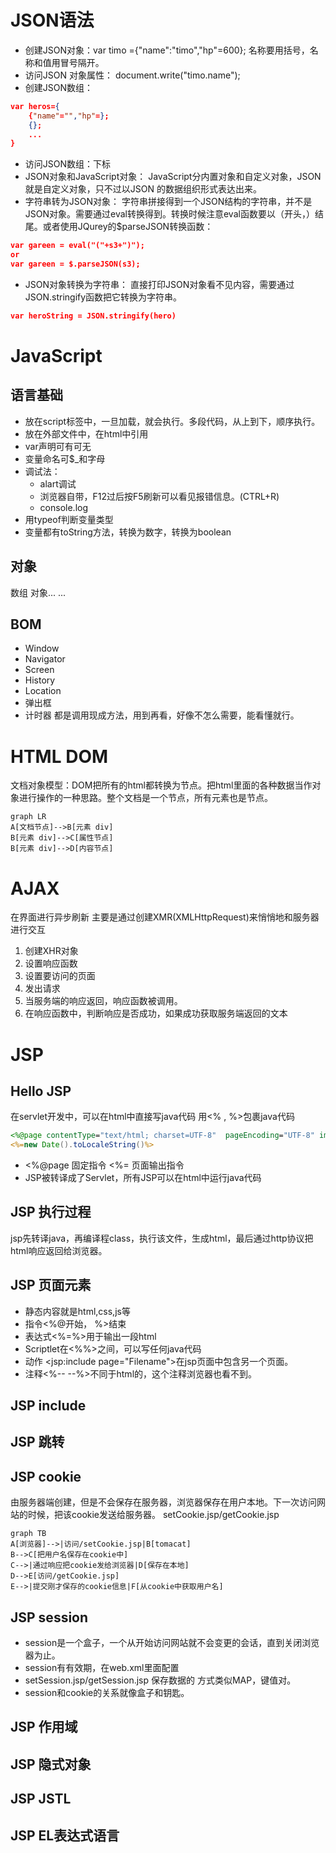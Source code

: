 # JSON语法
+ 创建JSON对象：var timo ={"name":"timo","hp"=600};
名称要用括号，名称和值用冒号隔开。
+ 访问JSON 对象属性：
document.write("timo.name");
+ 创建JSON数组：
```JSON
var heros={
	{"name"="","hp"=};
	{};
	...
}
```
+ 访问JSON数组：下标
+ JSON对象和JavaScript对象：
JavaScript分内置对象和自定义对象，JSON就是自定义对象，只不过以JSON 的数据组织形式表达出来。
+ 字符串转为JSON对象：
字符串拼接得到一个JSON结构的字符串，并不是JSON对象。需要通过eval转换得到。转换时候注意eval函数要以（开头，）结尾。或者使用JQurey的$parseJSON转换函数：
```JSON
var gareen = eval("("+s3+")");
or
var gareen = $.parseJSON(s3);
```
+ JSON对象转换为字符串：
直接打印JSON对象看不见内容，需要通过JSON.stringify函数把它转换为字符串。
```JSON
var heroString = JSON.stringify(hero)
```
# JavaScript

## 语言基础
+ 放在script标签中，一旦加载，就会执行。多段代码，从上到下，顺序执行。
+ 放在外部文件中，在html中引用
+ var声明可有可无
+ 变量命名可$\_和字母 
+ 调试法：
	+ alart调试
	+ 浏览器自带，F12过后按F5刷新可以看见报错信息。(CTRL+R)
	+ console.log
+ 用typeof判断变量类型
+ 变量都有toString方法，转换为数字，转换为boolean
## 对象
数组 对象... ...
## BOM

+ Window
+ Navigator
+ Screen
+ History
+ Location
+ 弹出框
+ 计时器
都是调用现成方法，用到再看，好像不怎么需要，能看懂就行。
# HTML DOM
文档对象模型：DOM把所有的html都转换为节点。把html里面的各种数据当作对象进行操作的一种思路。整个文档是一个节点，所有元素也是节点。
```mermaid
graph LR
A[文档节点]-->B[元素 div]
B[元素 div]-->C[属性节点]
B[元素 div]-->D[内容节点]
```
# AJAX
在界面进行异步刷新
主要是通过创建XMR(XMLHttpRequest)来悄悄地和服务器进行交互
1. 创建XHR对象
2. 设置响应函数
3. 设置要访问的页面
4. 发出请求
5. 当服务端的响应返回，响应函数被调用。
6. 在响应函数中，判断响应是否成功，如果成功获取服务端返回的文本
# JSP
## Hello JSP
在servlet开发中，可以在html中直接写java代码 用<% , %>包裹java代码
```JSP
<%@page contentType="text/html; charset=UTF-8"  pageEncoding="UTF-8" import="java.util.*"%>
<%=new Date().toLocaleString()%>
```
+ <%@page 固定指令 <%= 页面输出指令
+ JSP被转译成了Servlet，所有JSP可以在html中运行java代码
## JSP 执行过程
jsp先转译java，再编译程class，执行该文件，生成html，最后通过http协议把html响应返回给浏览器。
## JSP 页面元素

+ 静态内容就是html,css,js等
+ 指令\<%@开始， %>结束
+ 表达式<%=%>用于输出一段html
+ Scriptlet在<%%>之间，可以写任何java代码
+ 动作 <jsp:include page="Filename">在jsp页面中包含另一个页面。
+ 注释<%-- --%>不同于html的<!-- -->，这个注释浏览器也看不到。
## JSP include
## JSP 跳转

## JSP cookie
由服务器端创建，但是不会保存在服务器，浏览器保存在用户本地。下一次访问网站的时候，把该cookie发送给服务器。
setCookie.jsp/getCookie.jsp

```mermaid
graph TB
A[浏览器]-->|访问/setCookie.jsp|B[tomacat]
B-->C[把用户名保存在cookie中]
C-->|通过响应把cookie发给浏览器|D[保存在本地]
D-->E[访问/getCookie.jsp]
E-->|提交刚才保存的cookie信息|F[从cookie中获取用户名]
```
## JSP session
+ session是一个盒子，一个从开始访问网站就不会变更的会话，直到关闭浏览器为止。
+ session有有效期，在web.xml里面配置
+ setSession.jsp/getSession.jsp
保存数据的 方式类似MAP，键值对。
+ session和cookie的关系就像盒子和钥匙。
## JSP 作用域
##  JSP 隐式对象
## JSP JSTL
## JSP EL表达式语言








